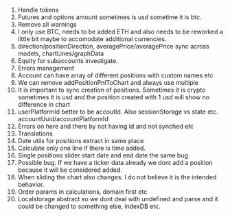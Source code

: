 1. Handle tokens
3. Futures and options amount sometimes is usd sometime it is btc.
4. Remove all warnings
6. I only use BTC, needs to be added ETH and also needs to be reworked a little bit maybe to accomodate additional currencies.
8. direction/positionDirection, averagePrice/averagePrice sync across models, chartLines/graphData
9. Equity for subaccounts investigate.
10. Errors management
11. Account can have array of different positions with custom names etc
12. We can remove addPositionPnlToChart and always use multiple
13. It is important to sync creation of positions. Sometimes it is crypto sometimes it is usd
and the position created with 1 usd will show no difference in chart
14. userPlatformId better to be accoutId. Also sessionStorage vs state etc. accountUuid/accountPlatformId
15. Errors on here and there by not having id and not synched etc
16. Translations
17. Date utils for positions extract in same place
18. Calculate only one line if there is time added.
19. Single positions slider start date and end date the same bug
20. Possible bug. If we have a ticker data already we dont add a position because it will be considered added.
21. When sliding the chart also changes. I do not believe it is the intended behavior.
22. Order params in calculations, domain first etc
23. Localstorage abstract so we dont deal with undefined and parse and it could be changed to something else, indexDB etc.